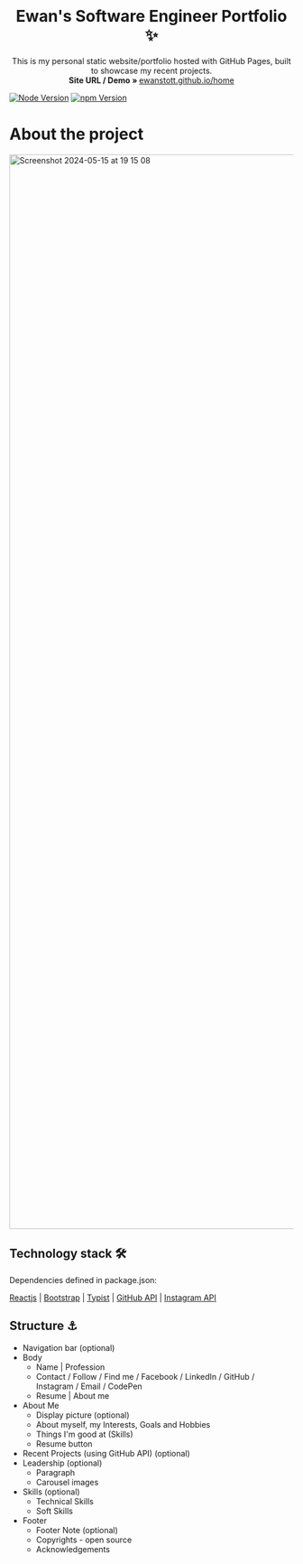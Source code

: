 <!-- PROJECT LOGO -->
<br />
<p align="center">
  <h1 align="center">Ewan's Software Engineer Portfolio ✨</h1>

  <p align="center">
    This is my personal static website/portfolio hosted with GitHub Pages, built to showcase my recent projects. 
    <br/>
    <strong>Site URL / Demo » </strong> 
    <a href="https://ewanstott.github.io/home">ewanstott.github.io/home</a>
    <br />
  </p>
</p>

[![Node Version](https://img.shields.io/static/v1?label=Node&message=^20.10.0&color=026e00&style=for-the-badge)](https://nodejs.org)
[![npm Version](https://img.shields.io/static/v1?label=npm&message=^10.2.3&color=cb0000&style=for-the-badge)](https://nodejs.org)


# About the project

<img width="1904" alt="Screenshot 2024-05-15 at 19 15 08" src="https://github.com/ewanstott/home/assets/56144409/5c53f337-03d2-4592-b082-a76663284090">


## Technology stack 🛠️

Dependencies defined in package.json:

[Reactjs](https://reactjs.org/)
| [Bootstrap](https://getbootstrap.com/)
| [Typist](https://github.com/jstejada/react-typist)
| [GitHub API](https://developer.github.com/v3/repos/)
| [Instagram API](https://www.instagram.com/developer/embedding/)

## Structure ⚓

- Navigation bar (optional)
- Body
  - Name | Profession
  - Contact / Follow / Find me / Facebook / LinkedIn / GitHub / Instagram / Email / CodePen
  - Resume | About me
- About Me
  - Display picture (optional)
  - About myself, my Interests, Goals and Hobbies
  - Things I'm good at (Skills)
  - Resume button
- Recent Projects (using GitHub API) (optional)
- Leadership (optional)
  - Paragraph
  - Carousel images
- Skills (optional)
  - Technical Skills
  - Soft Skills
- Footer
  - Footer Note (optional)
  - Copyrights - open source
  - Acknowledgements

